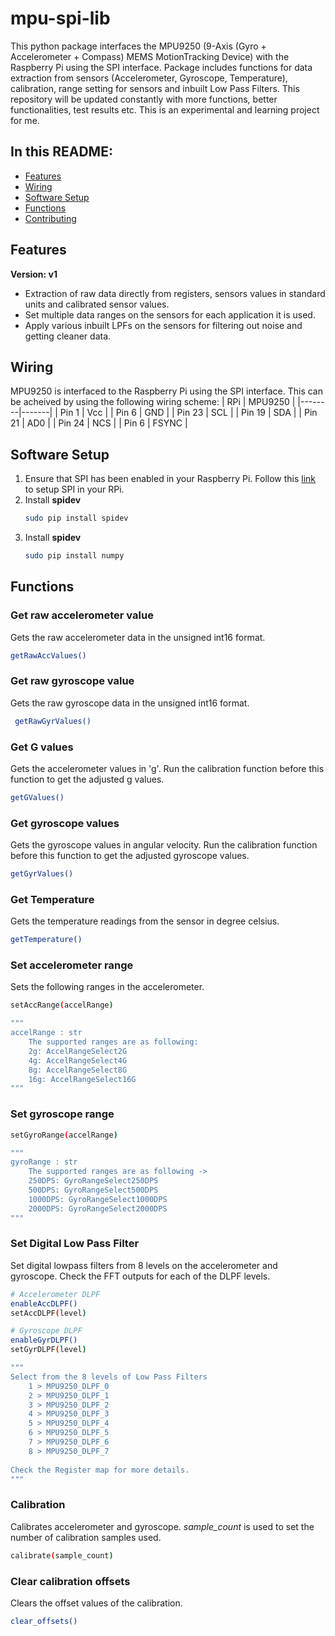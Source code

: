 # mpu-spi-lib
This python package interfaces the MPU9250 (9-Axis (Gyro + Accelerometer + Compass) MEMS MotionTracking Device) with the Raspberry Pi using the SPI interface. Package includes functions for data extraction from sensors (Accelerometer, Gyroscope, Temperature), calibration, range setting for sensors and inbuilt Low Pass Filters. This repository will be updated constantly with more functions, better functionalities, test results etc. This is an experimental and learning project for me.

## In this README:

- [Features](##features)
- [Wiring](#wiring)
- [Software Setup](#projects-using-this-template)
- [Functions](#functions)
- [Contributing](#contributing)

## Features
**Version: v1**
- Extraction of raw data directly from registers, sensors values in standard units and calibrated sensor values.
- Set multiple data ranges on the sensors for each application it is used.
- Apply various inbuilt LPFs on the sensors for filtering out noise and getting cleaner data.

## Wiring
MPU9250 is interfaced to the Raspberry Pi using the SPI interface. This can be acheived by using the following wiring scheme:
| RPi | MPU9250 |
|--------|-------|
| Pin 1 | Vcc |
| Pin 6 | GND |
| Pin 23 | SCL |
| Pin 19 | SDA |
| Pin 21 | AD0 |
| Pin 24 | NCS |
| Pin 6 | FSYNC |

## Software Setup
1. Ensure that SPI has been enabled in your Raspberry Pi. Follow this [link](https://www.raspberrypi-spy.co.uk/2014/08/enabling-the-spi-interface-on-the-raspberry-pi/) to setup SPI in your RPi.
2. Install **spidev**
   ```bash
   sudo pip install spidev
   ```
3. Install **spidev**
   ```bash
   sudo pip install numpy
   ```
## Functions
  ### Get raw accelerometer value
  Gets the raw accelerometer data in the unsigned int16 format.
   ```bash
   getRawAccValues()
   ```
  ### Get raw gyroscope value
  Gets the raw gyroscope data in the unsigned int16 format.
  ```bash
   getRawGyrValues()
   ```
  ### Get G values
  Gets the accelerometer values in 'g'. Run the calibration function before this function to get the adjusted g values.
  ```bash
  getGValues()
  ```
  ### Get gyroscope values
  Gets the gyroscope values in angular velocity. Run the calibration function before this function to get the adjusted gyroscope values.
  ```bash
  getGyrValues()
  ```
  ### Get Temperature
  Gets the temperature readings from the sensor in degree celsius.
  ```bash
getTemperature()
```
### Set accelerometer range
Sets the following ranges in the accelerometer.
```bash
setAccRange(accelRange)
```
```bash
"""
accelRange : str
	The supported ranges are as following:
	2g: AccelRangeSelect2G
	4g: AccelRangeSelect4G
	8g: AccelRangeSelect8G
	16g: AccelRangeSelect16G
"""
```
### Set gyroscope range
```bash
setGyroRange(accelRange)
```
```bash
"""
gyroRange : str
	The supported ranges are as following ->
	250DPS: GyroRangeSelect250DPS
	500DPS: GyroRangeSelect500DPS
	1000DPS: GyroRangeSelect1000DPS
	2000DPS: GyroRangeSelect2000DPS
"""
```
### Set Digital Low Pass Filter
Set digital lowpass filters from 8 levels on the accelerometer and gyroscope. Check the FFT outputs for each of the DLPF levels.
```bash
# Accelerometer DLPF
enableAccDLPF()
setAccDLPF(level)

# Gyroscope DLPF
enableGyrDLPF()	
setGyrDLPF(level)
```
```bash
"""
Select from the 8 levels of Low Pass Filters
	1 > MPU9250_DLPF_0
	2 > MPU9250_DLPF_1
	3 > MPU9250_DLPF_2
	4 > MPU9250_DLPF_3
	5 > MPU9250_DLPF_4
	6 > MPU9250_DLPF_5
	7 > MPU9250_DLPF_6
	8 > MPU9250_DLPF_7
	
Check the Register map for more details. 
"""
```
### Calibration
Calibrates accelerometer and gyroscope. _sample_count_ is used to set the number of calibration samples used.
```bash
calibrate(sample_count)
```
### Clear calibration offsets
Clears the offset values of the calibration.
```bash
clear_offsets()
```
